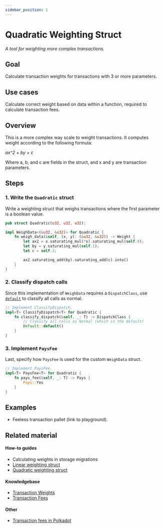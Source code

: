 ```yaml
---
sidebar_position: 1
---
```


# Quadratic Weighting Struct

_A tool for weighting more complex transactions._

## Goal

Calculate transaction weights for transactions with 3 or more parameters.

## Use cases

Calculate correct weight based on data within a function, required to calculate transaction fees.

## Overview
This is a more complex way scale to weight transactions. It computes weight according to the following formula:

_a*x^2 + b*y + c_

Where a, b, and c are fields in the struct, and x and y are transaction parameters.

## Steps

### 1. Write the `Quadratic` struct

Write a weighting struct that weighs transactions where the first parameter is a boolean value.

```rust
pub struct Quadratic(u32, u32, u32);

impl WeighData<(&u32, &u32)> for Quadratic {
	fn weigh_data(&self, (x, y): (&u32, &u32)) -> Weight {
		let ax2 = x.saturating_mul(*x).saturating_mul(self.0);
		let by = y.saturating_mul(self.1);
		let c = self.2;

		ax2.saturating_add(by).saturating_add(c).into()
	}
}
```

### 2. Classify dispatch calls

Since this implementation of `WeighData` requires a `DispatchClass`, use [`default`][dispatchclass-rustdocs] to classify all calls as normal.

```rust
// Implement ClassifyDispatch.
impl<T> ClassifyDispatch<T> for Quadratic {
	fn classify_dispatch(&self, _: T) -> DispatchClass {
		// Classify all calls as Normal (which is the default)
		Default::default()
	}
}
```

### 3. Implement `PaysFee`

Last, specify how `PaysFee` is used for the custom `WeighData` struct.

```rust
// Implement PaysFee.
impl<T> PaysFee<T> for Quadratic {
	fn pays_fee(&self, _: T) -> Pays {
		Pays::Yes
	}
}
```

## Examples

- Feeless transaction pallet (link to playground).

## Related material
#### How-to guides
- Calculating weights in storage migrations
- [Linear weighting struct](./linear-weight-struct)
- [Quadratic weighting struct](../300/quadratic-weight-struct)
#### Knowledgebase
- [Transaction Weights](https://substrate.dev/docs/en/knowledgebase/learn-substrate/weight)
- [Transaction Fees](https://substrate.dev/docs/en/knowledgebase/runtime/fees)
#### Other
- [Transaction fees in Polkadot](https://wiki.polkadot.network/docs/en/learn-transaction-fees)

[dispatchclass-rustdocs]: https://substrate.dev/rustdocs/v3.0.0/frame_support/weights/enum.DispatchClass.html